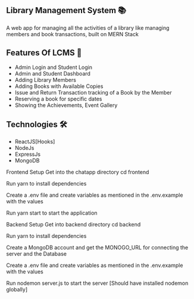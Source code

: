 ## Library Management System 📚

A web app for managing all the activities of a library like managing members and book transactions, built on MERN Stack


## Features Of LCMS 🚀

- Admin Login and Student Login
- Admin and Student Dashboard
- Adding Library Members
- Adding Books with Available Copies
- Issue and Return Transaction tracking of a Book by the Member
- Reserving a book for specific dates
- Showing the Achievements, Event Gallery


## Technologies 🛠

- ReactJS[Hooks]
- NodeJs
- ExpressJs
- MongoDB

Frontend Setup 
Get into the chatapp directory cd frontend

Run yarn to install dependencies

Create a .env file and create variables as mentioned in the .env.example with the values

Run yarn start to start the application

Backend Setup 
Get into backend directory cd backend

Run yarn to install dependencies

Create a MongoDB account and get the MONOGO_URL for connecting the server and the Database

Create a .env file and create variables as mentioned in the .env.example with the values

Run nodemon server.js to start the server [Should have installed nodemon globally]
